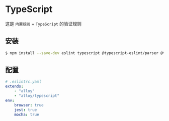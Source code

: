 # TypeScript

这是 `内置规则` + `TypeScript` 的验证规则

## 安装

```bash
$ npm install --save-dev eslint typescript @typescript-eslint/parser @typescript-eslint/eslint-plugin eslint-config-alloy
```

## 配置

```yaml
# .eslintrc.yaml
extends:
    - "alloy"
    - "alloy/typescript"
env:
    browser: true
    jest: true
    mocha: true
```
